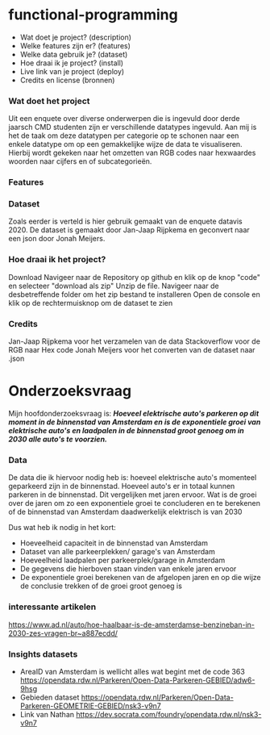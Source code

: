 # functional-programming

- Wat doet je project? (description)
- Welke features zijn er? (features)
- Welke data gebruik je? (dataset)
- Hoe draai ik je project? (install)
- Live link van je project (deploy)
- Credits en license (bronnen)

### Wat doet het project

Uit een enquete over diverse onderwerpen die is ingevuld door derde jaarsch CMD studenten zijn er verschillende datatypes ingevuld.
Aan mij is het de taak om deze datatypen per categorie op te schonen naar een enkele datatype om op een gemakkelijke wijze de data te visualiseren. Hierbij wordt gekeken naar het omzetten van RGB codes naar hexwaardes woorden naar cijfers en of subcategorieën.

### Features

### Dataset

Zoals eerder is verteld is hier gebruik gemaakt van de enquete datavis 2020. De dataset is gemaakt door Jan-Jaap Rijpkema en geconvert naar een json door Jonah Meijers.

### Hoe draai ik het project?

Download
Navigeer naar de Repository op github en klik op de knop "code"  en selecteer "download als zip"
Unzip de file.
Navigeer naar de desbetreffende folder om het zip bestand te installeren
Open de console en klik op de rechtermuisknop om de dataset te zien

### Credits

Jan-Jaap Rijpkema voor het verzamelen van de data
Stackoverflow voor de RGB naar Hex code
Jonah Meijers voor het converten van de dataset naar .json

# Onderzoeksvraag

Mijn hoofdonderzoeksvraag is: ***Hoeveel elektrische auto's parkeren op dit moment in de binnenstad van Amsterdam en is de exponentiele groei van elektrische auto's en laadpalen in de binnenstad groot genoeg om in 2030 alle auto's te voorzien.***

### Data

De data die ik hiervoor nodig heb is: hoeveel elektrische auto's momenteel geparkeerd zijn in de binnenstad. Hoeveel auto's er in totaal kunnen parkeren in de binnenstad. Dit vergelijken met jaren ervoor. Wat is de groei over de jaren om zo een exponentiele groei te concluderen en te berekenen of de binnenstad van Amsterdam daadwerkelijk elektrisch is van 2030

Dus wat heb ik nodig in het kort:

- Hoeveelheid capaciteit in de binnenstad van Amsterdam
- Dataset van alle parkeerplekken/ garage's van Amsterdam
- Hoeveelheid laadpalen per parkeerplek/garage in Amsterdam
- De gegevens die hierboven staan vinden van enkele jaren ervoor
- De exponentiele groei berekenen van de afgelopen jaren en op die wijze de conclusie trekken of de groei groot genoeg is

### interessante artikelen

https://www.ad.nl/auto/hoe-haalbaar-is-de-amsterdamse-benzineban-in-2030-zes-vragen-br~a887ecdd/


### Insights datasets

- AreaID van Amsterdam is wellicht alles wat begint met de code 363 https://opendata.rdw.nl/Parkeren/Open-Data-Parkeren-GEBIED/adw6-9hsg
- Gebieden dataset https://opendata.rdw.nl/Parkeren/Open-Data-Parkeren-GEOMETRIE-GEBIED/nsk3-v9n7
- Link van Nathan https://dev.socrata.com/foundry/opendata.rdw.nl/nsk3-v9n7

